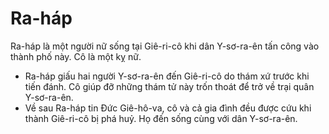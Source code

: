 # Ra-háp

Ra-háp là một người nữ sống tại Giê-ri-cô khi dân Y-sơ-ra-ên tấn công vào thành phố này. Cô là một kỵ nữ.
- Ra-háp giấu hai người Y-sơ-ra-ên đến Giê-ri-cô do thám xứ trước khi tiến đánh. Cô giúp đỡ những thám tử này trốn thoát để trở về trại quân Y-sơ-ra-ên.
- Về sau Ra-háp tin Đức Giê-hô-va, cô và cả gia đình đều được cứu khi thành Giê-ri-cô bị phá huỷ. Họ đến sống cùng với dân Y-sơ-ra-ên.

